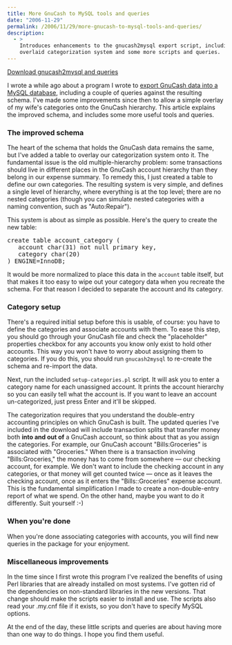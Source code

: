 ```yaml
---
title: More GnuCash to MySQL tools and queries
date: "2006-11-29"
permalink: /2006/11/29/more-gnucash-to-mysql-tools-and-queries/
description:
  - >
    Introduces enhancements to the gnucash2mysql export script, including an
    overlaid categorization system and some more scripts and queries.
---
```

<p class="download">
  <a href="/gnucash2mysql/">Download gnucash2mysql and queries</a>
</p>

I wrote a while ago about a program I wrote to [export GnuCash data into a MySQL database][1], including a couple of queries against the resulting schema. I've made some improvements since then to allow a simple overlay of my wife's categories onto the GnuCash hierarchy. This article explains the improved schema, and includes some more useful tools and queries.

### The improved schema

The heart of the schema that holds the GnuCash data remains the same, but I've added a table to overlay our categorization system onto it. The fundamental issue is the old multiple-hierarchy problem: some transactions should live in different places in the GnuCash account hierarchy than they belong in our expense summary. To remedy this, I just created a table to define our own categories. The resulting system is very simple, and defines a single level of hierarchy, where everything is at the top level; there are no nested categories (though you can simulate nested categories with a naming convention, such as "Auto:Repair").

This system is about as simple as possible. Here's the query to create the new table:

<pre>create table account_category (
   account char(31) not null primary key,
   category char(20)
) ENGINE=InnoDB;</pre>

It would be more normalized to place this data in the `account` table itself, but that makes it too easy to wipe out your category data when you recreate the schema. For that reason I decided to separate the account and its category.

### Category setup

There's a required initial setup before this is usable, of course: you have to define the categories and associate accounts with them. To ease this step, you should go through your GnuCash file and check the "placeholder" properties checkbox for any accounts you know only exist to hold other accounts. This way you won't have to worry about assigning them to categories. If you do this, you should run `gnucash2mysql` to re-create the schema and re-import the data.

Next, run the included `setup-categories.pl` script. It will ask you to enter a category name for each unassigned account. It prints the account hierarchy so you can easily tell what the account is. If you want to leave an account un-categorized, just press Enter and it'll be skipped.

The categorization requires that you understand the double-entry accounting principles on which GnuCash is built. The updated queries I've included in the download will include transaction splits that transfer money both **into and out of** a GnuCash account, so think about that as you assign the categories. For example, our GnuCash account "Bills:Groceries" is associated with "Groceries." When there is a transaction involving "Bills:Groceries," the money has to come from somewhere &#8212; our checking account, for example. We don't want to include the checking account in any categories, or that money will get counted twice &#8212; once as it leaves the checking account, once as it enters the "Bills::Groceries" expense account. This is the fundamental simplification I made to create a non-double-entry report of what we spend. On the other hand, maybe you want to do it differently. Suit yourself :-)

### When you're done

When you're done associating categories with accounts, you will find new queries in the package for your enjoyment.

### Miscellaneous improvements

In the time since I first wrote this program I've realized the benefits of using Perl libraries that are already installed on most systems. I've gotten rid of the dependencies on non-standard libraries in the new versions. That change should make the scripts easier to install and use. The scripts also read your .my.cnf file if it exists, so you don't have to specify MySQL options.

At the end of the day, these little scripts and queries are about having more than one way to do things. I hope you find them useful.

 [1]: http://www.xaprb.com/blog/2006/03/12/gnucash-to-mysql-export-script/
